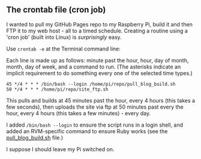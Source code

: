 ## The crontab file (cron job)

I wanted to pull my GitHub Pages repo to my Raspberry Pi, build it and then FTP it to my web host - all to a timed schedule.  Creating a routine using a 'cron job' (built into Linux) is *surprisingly* easy.

Use `crontab -e` at the Terminal command line:

Each line is made up as follows: minute past the hour, hour, day of month, month, day of week, and a command to run.  (The asterisks indicate an implicit requirement to do something every one of the selected time types.)

````
45 */4 * * * /bin/bash --login /home/pi/repo/pull_blog_build.sh
50 */4 * * * /home/pi/repo/site_ftp.sh
````

This pulls and builds at 45 minutes past the hour, every 4 hours (this takes a few seconds), then uploads the site via ftp at 50 minutes past every the hour, every 4 hours (this takes a few minutes) - every day.

I added `/bin/bash --login` to ensure the script runs in a login shell, and added an RVM-specific command to ensure Ruby works (see the [pull_blog_build.sh](pull_blog_build.sh) file.)

I suppose I should leave my Pi switched on.
